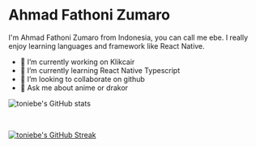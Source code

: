 # Ahmad Fathoni Zumaro
I'm Ahmad Fathoni Zumaro from Indonesia, you can call me ebe. I really enjoy learning languages and framework like React Native.

- 🔭 I’m currently working on Klikcair
- 🌱 I’m currently learning React Native Typescript
- 👯 I’m looking to collaborate on github 
- 💬 Ask me about anime or drakor

![toniebe's GitHub stats](https://github-readme-stats.vercel.app/api?username=toniebe&show_icons=true&theme=dracula) 

<br />  

[![toniebe's GitHub Streak](https://github-readme-streak-stats.herokuapp.com?user=toniebe&theme=tokyonight&hide_border=true&border_radius=6&date_format=j%20M%5B%20Y%5D)](https://git.io/streak-stats)


